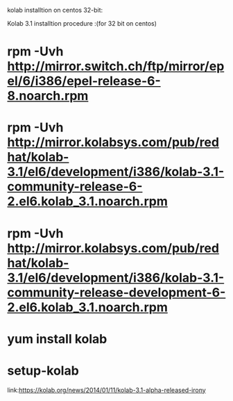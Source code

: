 kolab installtion on centos 32-bit:


Kolab 3.1 installtion procedure :(for 32 bit on centos)

# rpm -Uvh http://mirror.switch.ch/ftp/mirror/epel/6/i386/epel-release-6-8.noarch.rpm

# rpm -Uvh http://mirror.kolabsys.com/pub/redhat/kolab-3.1/el6/development/i386/kolab-3.1-community-release-6-2.el6.kolab_3.1.noarch.rpm

# rpm -Uvh http://mirror.kolabsys.com/pub/redhat/kolab-3.1/el6/development/i386/kolab-3.1-community-release-development-6-2.el6.kolab_3.1.noarch.rpm

# yum install kolab

# setup-kolab

link:https://kolab.org/news/2014/01/11/kolab-3.1-alpha-released-irony

